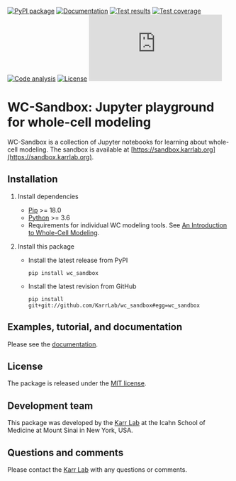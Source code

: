 [![PyPI package](https://img.shields.io/pypi/v/wc_sandbox.svg)](https://pypi.python.org/pypi/wc_sandbox)
[![Documentation](https://readthedocs.org/projects/wc_sandbox/badge/?version=latest)](https://docs.karrlab.org/wc_sandbox)
[![Test results](https://circleci.com/gh/KarrLab/wc_sandbox.svg?style=shield)](https://circleci.com/gh/KarrLab/wc_sandbox)
[![Test coverage](https://coveralls.io/repos/github/KarrLab/wc_sandbox/badge.svg)](https://coveralls.io/github/KarrLab/wc_sandbox)
[![Code analysis](https://api.codeclimate.com/v1/badges/e35081f676dfbb5ac46f/maintainability)](https://codeclimate.com/github/KarrLab/wc_sandbox)
[![License](https://img.shields.io/github/license/KarrLab/wc_sandbox.svg)](LICENSE)
![Analytics](https://ga-beacon.appspot.com/UA-86759801-1/wc_sandbox/README.md?pixel)


# WC-Sandbox: Jupyter playground for whole-cell modeling

WC-Sandbox is a collection of Jupyter notebooks for learning about whole-cell modeling. The sandbox is available at [https://sandbox.karrlab.org](https://sandbox.karrlab.org).

## Installation
1. Install dependencies

    * [Pip](https://pip.pypa.io) >= 18.0
    * [Python](https://www.python.org) >= 3.6
    * Requirements for individual WC modeling tools. See [An Introduction to Whole-Cell Modeling](http://docs.karrlab.org/intro_to_wc_modeling/master/0.0.1/installation.html).

2. Install this package 

    * Install the latest release from PyPI
      ```
      pip install wc_sandbox
      ```

    * Install the latest revision from GitHub
      ```
      pip install git+git://github.com/KarrLab/wc_sandbox#egg=wc_sandbox
      ```

## Examples, tutorial, and documentation
Please see the [documentation](https://docs.karrlab.org/wc_sandbox).

## License
The package is released under the [MIT license](LICENSE).

## Development team
This package was developed by the [Karr Lab](https://www.karrlab.org) at the Icahn School of Medicine at Mount Sinai in New York, USA.

## Questions and comments
Please contact the [Karr Lab](https://www.karrlab.org) with any questions or comments.
